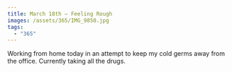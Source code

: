 ```yaml
---
title: March 18th — Feeling Rough
images: /assets/365/IMG_9850.jpg
tags:
  - "365"
---
```

Working from home today in an attempt to keep my cold germs away from the office. Currently taking all the drugs.